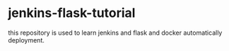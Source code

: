 # jenkins-flask-tutorial
this repository is used to learn jenkins and flask and docker automatically deployment.
